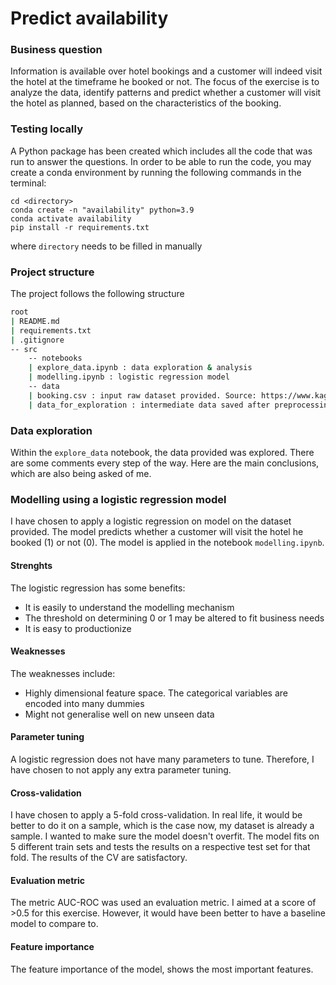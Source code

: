 # Predict availability 

### Business question
Information is available over hotel bookings and a customer will indeed visit the hotel at the timeframe he booked or not. The focus of the exercise is to analyze the data, identify patterns and predict whether a customer will visit the hotel as planned, based on the characteristics of the booking. 


### Testing locally
A Python package has been created which includes all the code that was run to answer the questions. In order to be able to run the code, you may create a conda environment by running the following commands in the terminal:

```
cd <directory>
conda create -n "availability" python=3.9
conda activate availability
pip install -r requirements.txt
```

where `directory` needs to be filled in manually

### Project structure
The project follows the following structure

```bash
root
| README.md
| requirements.txt
| .gitignore
-- src
    -- notebooks
    | explore_data.ipynb : data exploration & analysis
    | modelling.ipynb : logistic regression model
    -- data
    | booking.csv : input raw dataset provided. Source: https://www.kaggle.com/datasets/youssefaboelwafa/hotel-booking-cancellation-prediction/data 
    | data_for_exploration : intermediate data saved after preprocessing
```

### Data exploration
Within the `explore_data` notebook, the data provided was explored. There are some comments every step of the way. Here are the main conclusions, which are also being asked of me.

### Modelling using a logistic regression model
I have chosen to apply a logistic regression on model on the dataset provided. The model predicts whether a customer will visit the hotel he booked (1) or not (0). The model is applied in the notebook `modelling.ipynb`.

#### Strenghts
The logistic regression has some benefits:
- It is easily to understand the modelling mechanism
- The threshold on determining 0 or 1 may be altered to fit business needs
- It is easy to productionize

#### Weaknesses
The weaknesses include:
- Highly dimensional feature space. The categorical variables are encoded into many dummies
- Might not generalise well on new unseen data

#### Parameter tuning
A logistic regression does not have many parameters to tune. Therefore, I have chosen to not apply any extra parameter tuning.

#### Cross-validation
I have chosen to apply a 5-fold cross-validation. In real life, it would be better to do it on a sample, which is the case now, my dataset is already a sample. I wanted to make sure the model doesn't overfit. The model fits on 5 different train sets and tests the results on a respective test set for that fold. The results of the CV are satisfactory.

#### Evaluation metric
The metric AUC-ROC was used an evaluation metric. I aimed at a score of >0.5 for this exercise. However, it would have been better to have a baseline model to compare to. 

#### Feature importance
The feature importance of the model, shows the most important features.
